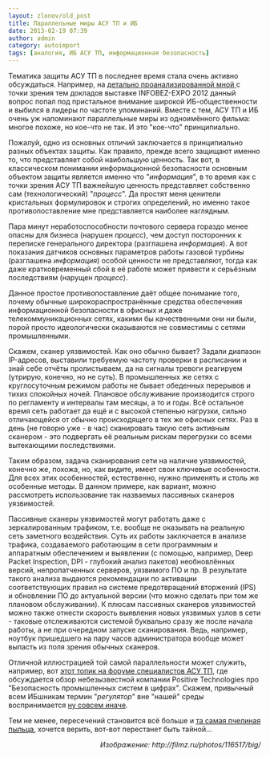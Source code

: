 ```yaml
---
layout: zlonov/old_post
title: Параллельные миры АСУ ТП и ИБ
date: 2013-02-19 07:39
author: admin
category: autoimport
tags: [аналогия, ИБ АСУ ТП, информационная безопасность]
---
```

Тематика защиты АСУ ТП в последнее время стала очень активно обсуждаться. Например, на <a href="/2012/10/dissecting_of_infobex-expo/">детально проанализированной мной </a>с точки зрения тем докладов выставке INFOBEZ-EXPO 2012 данный вопрос попал под пристальное внимание широкой ИБ-общественности и выбился в лидеры по частоте упоминаний. Вместе с тем, АСУ ТП и ИБ очень уж напоминают параллельные миры из одноимённого фильма: многое похоже, но кое-что не так. И это "кое-что" принципиально.

Пожалуй, одно из основных отличий заключается в принципиально разных объектах защиты. Как правило, прежде всего защищают именно то, что представляет собой наибольшую ценность. Так вот, в классическом понимании информационной безопасности основным объектом защиты является именно что "<i>информация</i>", в то время как с точки зрения АСУ ТП важнейшую ценность представляет собственно сам (технологический) "<i>процесс</i>". Да простят меня ценители кристальных формулировок и строгих определений, но именно такое противопоставление мне представляется наиболее наглядным.

Пара минут неработоспособности почтового сервера гораздо менее опасны для бизнеса (нарушен <i>процесс</i>), чем доступ посторонних к переписке генерального директора (разглашена <i>информация</i>). А вот показания датчиков основных параметров работы газовой турбины (разглашена <i>информация</i>) особой ценности не представляют, тогда как даже кратковременный сбой в её работе может привести к серьёзным последствиям (нарущен <i>процесс</i>).

Данное простое противопоставление даёт общее понимание того, почему обычные широкораспространённые средства обеспечения информационной безопасности в офисных и даже телекоммуникационных сетях, какими бы качественными они ни были, порой просто идеологически оказываются не совместимы с сетями промышленными.

Скажем, сканер уязвимостей. Как оно обычно бывает? Задали диапазон IP-адресов, выставили требуемую частоту проверки в расписании и знай себе отчёты пролистываем, да на сигналы тревоги реагируем (утрирую, конечно, но не суть). В промышленных же сетях с круглосуточным режимом работы не бывает обеденных перерывов и тихих спокойных ночей. Плановое обслуживание производится строго по регламенту и интервалы там месяцы, а то и годы. Всё остальное время сеть работает да ещё и с высокой степенью нагрузки, сильно отличающейся от обычно происходящего в тех же офисных сетях. Раз в день (не говорю уже - в час) сканировать такую сеть активным сканером - это подвергать её реальным рискам перегрузки со всеми вытекающими последствиями.

Таким образом, задача сканирования сети на наличие уязвимостей, конечно же, похожа, но, как видите, имеет свои ключевые особенности. Для всех этих особенностей, естественно, нужно применять и столь же особенные методы. В данном примере, как вариант, можно рассмотреть использование так назваемых пассивных сканеров уязвимостей.

Пассивные сканеры уязвимостей могут работать даже с зеркалированным трафиком, т.е. вообще не оказывать на реальную сеть заметного воздействия. Суть их работы заключается в анализе трафика, создаваемого работающим в сети программным и аппаратным обеспечением и выявлении (с помощью, например, Deep Packet Inspection, DPI - глубокий анализ пакетов) необновлённых версий, непропатченных серверов, уязвимого ПО и пр. В результате такого анализа выдаются рекомендации по активации соответствующих правил на системе предотвращений вторжений (IPS) и обновлении ПО до актуальной версии (что можно сделать при том же плановом обслуживании). К плюсам пассивных сканеров уязвимостей можно также отнести скорость выявления новых уязвимых узлов в сети - таковые отслеживаются системой буквально сразу же после начала работы, а не при очередном запуске сканирования. Ведь, например, ноутбук пришедшего на пару часов администратора вообще может выпасть из поля зрения обычных сканеров.

Отличной иллюстрацией той самой параллельности может служить, например, вот <a href="http://asutpforum.ru/viewtopic.php?f=11&amp;t=3239" target="_blank">этот топик на форуме специалистов АСУ ТП</a>, где обсуждается обзор небезызвестной компании Positive Technologies про "Безопасность промышленных систем в цифрах". Скажем, привычный всем ИБшникам термин "<i>регулятор</i>" вне "нашей" среды воспринимается <a href="http://ru.wikipedia.org/wiki/%D0%A0%D0%B5%D0%B3%D1%83%D0%BB%D1%8F%D1%82%D0%BE%D1%80" target="_blank">ну совсем иначе</a>.

Тем не менее, пересечений становится всё больше и <a href="http://ru.wikipedia.org/wiki/%CF%E0%F0%E0%EB%EB%E5%EB%FC%ED%FB%E5_%EC%E8%F0%FB_(%F4%E8%EB%FC%EC)" target="_blank">та самая пчелиная пыльца</a>, хочется верить, вот-вот перестанет быть тайной...
<p style="text-align: right;"><i>Изображение: http://filmz.ru/photos/116517/big/</i>
